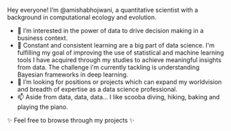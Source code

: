 Hey everyone! I’m @amishabhojwani, a quantitative scientist with a background in computational ecology and evolution.

- 👀 I’m interested in the power of data to drive decision making in a business context.
- 🌱 Constant and consistent learning are a big part of data science. I'm fulfilling my goal of improving the use of statistical and machine learning tools I have acquired through my studies to achieve meaningful insights from data. The challenge i'm currently tackling is understanding Bayesian frameworks in deep learning.
- 💞️ I’m looking for positions or projects which can expand my worldvision and breadth of expertise as a data science professional.
- 📫 Aside from data, data, data... I like scooba diving, hiking, baking and playing the piano.

✨ Feel free to browse through my projects ✨
